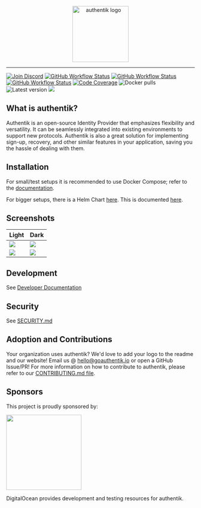 <p align="center">
    <img src="https://goauthentik.io/img/icon_top_brand_colour.svg" height="150" alt="authentik logo">
</p>

---

[![Join Discord](https://img.shields.io/discord/809154715984199690?label=Discord&style=for-the-badge)](https://goauthentik.io/discord)
[![GitHub Workflow Status](https://img.shields.io/github/actions/workflow/status/goauthentik/authentik/ci-main.yml?branch=main&label=core%20build&style=for-the-badge)](https://github.com/goauthentik/authentik/actions/workflows/ci-main.yml)
[![GitHub Workflow Status](https://img.shields.io/github/actions/workflow/status/goauthentik/authentik/ci-outpost.yml?branch=main&label=outpost%20build&style=for-the-badge)](https://github.com/goauthentik/authentik/actions/workflows/ci-outpost.yml)
[![GitHub Workflow Status](https://img.shields.io/github/actions/workflow/status/goauthentik/authentik/ci-web.yml?branch=main&label=web%20build&style=for-the-badge)](https://github.com/goauthentik/authentik/actions/workflows/ci-web.yml)
[![Code Coverage](https://img.shields.io/codecov/c/gh/goauthentik/authentik?style=for-the-badge)](https://codecov.io/gh/goauthentik/authentik)
![Docker pulls](https://img.shields.io/docker/pulls/beryju/authentik.svg?style=for-the-badge)
![Latest version](https://img.shields.io/docker/v/beryju/authentik?sort=semver&style=for-the-badge)
[![](https://img.shields.io/badge/Help%20translate-transifex-blue?style=for-the-badge)](https://www.transifex.com/authentik/authentik/)

## What is authentik?

Authentik is an open-source Identity Provider that emphasizes flexibility and versatility. It can be seamlessly integrated into existing environments to support new protocols. Authentik is also a great solution for implementing sign-up, recovery, and other similar features in your application, saving you the hassle of dealing with them.

## Installation

For small/test setups it is recommended to use Docker Compose; refer to the [documentation](https://goauthentik.io/docs/installation/docker-compose/?utm_source=github).

For bigger setups, there is a Helm Chart [here](https://github.com/goauthentik/helm). This is documented [here](https://goauthentik.io/docs/installation/kubernetes/?utm_source=github).

## Screenshots

| Light                                                  | Dark                                                  |
| ------------------------------------------------------ | ----------------------------------------------------- |
| ![](https://goauthentik.io/img/screen_apps_light.jpg)  | ![](https://goauthentik.io/img/screen_apps_dark.jpg)  |
| ![](https://goauthentik.io/img/screen_admin_light.jpg) | ![](https://goauthentik.io/img/screen_admin_dark.jpg) |

## Development

See [Developer Documentation](https://goauthentik.io/developer-docs/?utm_source=github)

## Security

See [SECURITY.md](SECURITY.md)

## Adoption and Contributions

Your organization uses authentik? We'd love to add your logo to the readme and our website! Email us @ hello@goauthentik.io or open a GitHub Issue/PR! For more information on how to contribute to authentik, please refer to our [CONTRIBUTING.md file](./CONTRIBUTING.md).

## Sponsors

This project is proudly sponsored by:

<p>
    <a href="https://www.digitalocean.com/?utm_medium=opensource&utm_source=goauthentik.io">
        <img src="https://opensource.nyc3.cdn.digitaloceanspaces.com/attribution/assets/SVG/DO_Logo_horizontal_blue.svg" width="201px">
    </a>
</p>

DigitalOcean provides development and testing resources for authentik.
